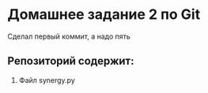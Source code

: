 # Домашнее задание 2 по Git

Сделал первый коммит, а надо пять

## Репозиторий содержит:
1. Файл synergy.py